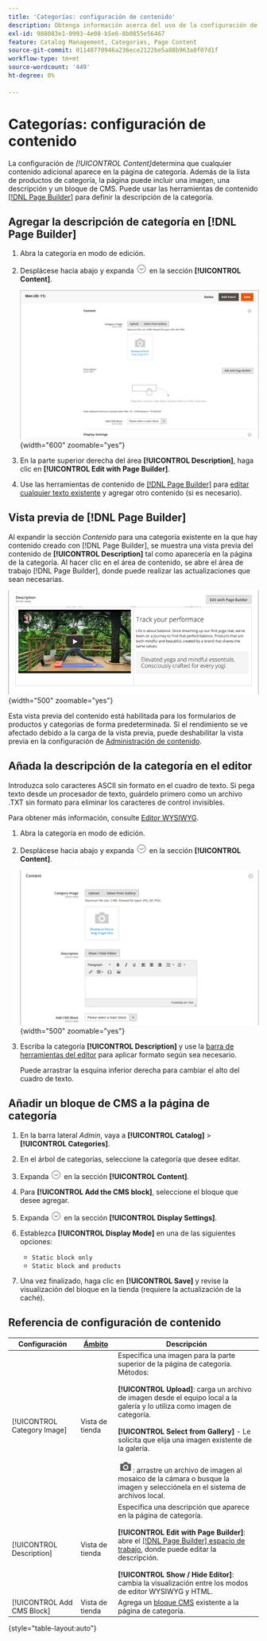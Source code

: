 ```yaml
---
title: 'Categorías: configuración de contenido'
description: Obtenga información acerca del uso de la configuración de [!UICONTROL Content] para definir cualquier contenido adicional que aparezca en la página de categoría.
exl-id: 988083e1-0993-4e08-b5e6-8b0855e56467
feature: Catalog Management, Categories, Page Content
source-git-commit: 01148770946a236ece2122be5a88b963a0f07d1f
workflow-type: tm+mt
source-wordcount: '449'
ht-degree: 0%

---
```


# Categorías: configuración de contenido

La configuración de _[!UICONTROL Content]_&#x200B;determina que cualquier contenido adicional aparece en la página de categoría. Además de la lista de productos de categoría, la página puede incluir una imagen, una descripción y un bloque de CMS. Puede usar las herramientas de contenido [[!DNL Page Builder]](../page-builder/introduction.md) para definir la descripción de la categoría.

## Agregar la descripción de categoría en [!DNL Page Builder]

1. Abra la categoría en modo de edición.

1. Desplácese hacia abajo y expanda ![Selector de expansión](../assets/icon-display-expand.png) en la sección **[!UICONTROL Content]**.

   ![Contenido de categoría](./assets/category-content.png){width="600" zoomable="yes"}

1. En la parte superior derecha del área **[!UICONTROL Description]**, haga clic en **[!UICONTROL Edit with Page Builder]**.

1. Use las herramientas de contenido de [[!DNL Page Builder]](../page-builder/introduction.md) para [editar cualquier texto existente](../page-builder/text.md) y agregar otro contenido (si es necesario).

## Vista previa de [!DNL Page Builder]

Al expandir la sección _Contenido_ para una categoría existente en la que hay contenido creado con [!DNL Page Builder], se muestra una vista previa del contenido de **[!UICONTROL Description]** tal como aparecería en la página de la categoría. Al hacer clic en el área de contenido, se abre el área de trabajo [!DNL Page Builder], donde puede realizar las actualizaciones que sean necesarias.

![Vista previa de descripción](../page-builder/assets/pb-product-category-content-preview.png){width="500" zoomable="yes"}

Esta vista previa del contenido está habilitada para los formularios de productos y categorías de forma predeterminada. Si el rendimiento se ve afectado debido a la carga de la vista previa, puede deshabilitar la vista previa en la configuración de [Administración de contenido](../configuration-reference/general/content-management.md#advanced-content-tools).

## Añada la descripción de la categoría en el editor

Introduzca solo caracteres ASCII sin formato en el cuadro de texto. Si pega texto desde un procesador de texto, guárdelo primero como un archivo .TXT sin formato para eliminar los caracteres de control invisibles.

Para obtener más información, consulte [Editor WYSIWYG](../content-design/editor.md).

1. Abra la categoría en modo de edición.

1. Desplácese hacia abajo y expanda ![Selector de expansión](../assets/icon-display-expand.png) en la sección **[!UICONTROL Content]**.

   ![Contenido de categoría](./assets/category-content-ce.png){width="500" zoomable="yes"}

1. Escriba la categoría **[!UICONTROL Description]** y use la [barra de herramientas del editor](../content-design/editor.md) para aplicar formato según sea necesario.

   Puede arrastrar la esquina inferior derecha para cambiar el alto del cuadro de texto.

## Añadir un bloque de CMS a la página de categoría

1. En la barra lateral _Admin_, vaya a **[!UICONTROL Catalog]** > **[!UICONTROL Categories]**.

1. En el árbol de categorías, seleccione la categoría que desee editar.

1. Expanda ![Selector de expansión](../assets/icon-display-expand.png) en la sección **[!UICONTROL Content]**.

1. Para **[!UICONTROL Add the CMS block]**, seleccione el bloque que desee agregar.

1. Expanda ![Selector de expansión](../assets/icon-display-expand.png) en la sección **[!UICONTROL Display Settings]**.

1. Establezca **[!UICONTROL Display Mode]** en una de las siguientes opciones:

   - `Static block only`
   - `Static block and products`

1. Una vez finalizado, haga clic en **[!UICONTROL Save]** y revise la visualización del bloque en la tienda (requiere la actualización de la caché).

## Referencia de configuración de contenido

| Configuración | [Ámbito](../getting-started/websites-stores-views.md#scope-settings) | Descripción |
|--- |--- |--- |
| [!UICONTROL Category Image] | Vista de tienda | Especifica una imagen para la parte superior de la página de categoría. Métodos: <br/><br/>**[!UICONTROL Upload]**: carga un archivo de imagen desde el equipo local a la galería y lo utiliza como imagen de categoría.<br/><br/>**[!UICONTROL Select from Gallery]** - Le solicita que elija una imagen existente de la galería. <br/><br/>![Icono de cámara del Page Builder](../assets/icon-camera.png): arrastre un archivo de imagen al mosaico de la cámara o busque la imagen y selecciónela en el sistema de archivos local. |
| [!UICONTROL Description] | Vista de tienda | Especifica una descripción que aparece en la página de categoría. <br/><br/>**[!UICONTROL Edit with Page Builder]**: abre el [[!DNL Page Builder] espacio de trabajo](../page-builder/workspace.md), donde puede editar la descripción.<br/><br/>**[!UICONTROL Show / Hide Editor]**: cambia la visualización entre los modos de editor WYSIWYG y HTML. |
| [!UICONTROL Add CMS Block] | Vista de tienda | Agrega un [bloque CMS](../content-design/blocks.md) existente a la página de categoría. |

{style="table-layout:auto"}
